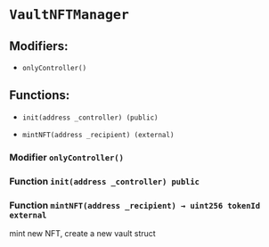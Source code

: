 # `VaultNFTManager`

## Modifiers:

- `onlyController()`

## Functions:

- `init(address _controller) (public)`

- `mintNFT(address _recipient) (external)`

### Modifier `onlyController()`

### Function `init(address _controller) public`

### Function `mintNFT(address _recipient) → uint256 tokenId external`

mint new NFT, create a new vault struct
